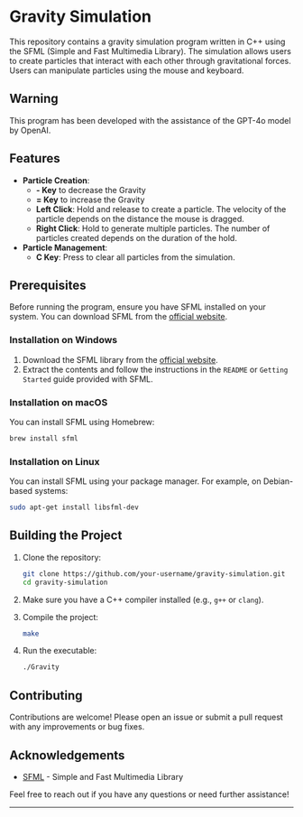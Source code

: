 # Gravity Simulation

This repository contains a gravity simulation program written in C++ using the SFML (Simple and Fast Multimedia Library). The simulation allows users to create particles that interact with each other through gravitational forces. Users can manipulate particles using the mouse and keyboard.

## Warning

This program has been developed with the assistance of the GPT-4o model by OpenAI. 

## Features

- **Particle Creation**:
  - **- Key** to decrease the Gravity   
  - **= Key** to increase the Gravity  
  - **Left Click**: Hold and release to create a particle. The velocity of the particle depends on the distance the mouse is dragged.
  - **Right Click**: Hold to generate multiple particles. The number of particles created depends on the duration of the hold.
- **Particle Management**:
  - **C Key**: Press to clear all particles from the simulation.

## Prerequisites

Before running the program, ensure you have SFML installed on your system. You can download SFML from the [official website](https://www.sfml-dev.org/download.php).

### Installation on Windows

1. Download the SFML library from the [official website](https://www.sfml-dev.org/download.php).
2. Extract the contents and follow the instructions in the `README` or `Getting Started` guide provided with SFML.

### Installation on macOS

You can install SFML using Homebrew:
```bash
brew install sfml
```

### Installation on Linux

You can install SFML using your package manager. For example, on Debian-based systems:
```bash
sudo apt-get install libsfml-dev
```

## Building the Project

1. Clone the repository:
   ```bash
   git clone https://github.com/your-username/gravity-simulation.git
   cd gravity-simulation
   ```

2. Make sure you have a C++ compiler installed (e.g., `g++` or `clang`).

3. Compile the project:
   ```bash
   make
   ```

4. Run the executable:
   ```bash
   ./Gravity
   ```

## Contributing

Contributions are welcome! Please open an issue or submit a pull request with any improvements or bug fixes.

## Acknowledgements

- [SFML](https://www.sfml-dev.org/) - Simple and Fast Multimedia Library

Feel free to reach out if you have any questions or need further assistance!

---
